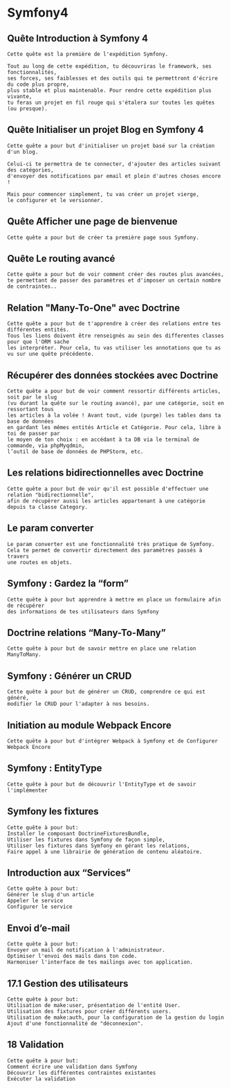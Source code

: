 # Symfony4

## Quête Introduction à Symfony 4

```
Cette quête est la première de l'expédition Symfony.

Tout au long de cette expédition, tu découvriras le framework, ses fonctionnalités, 
ses forces, ses faiblesses et des outils qui te permettront d'écrire du code plus propre, 
plus stable et plus maintenable. Pour rendre cette expédition plus vivante, 
tu feras un projet en fil rouge qui s'étalera sur toutes les quêtes (ou presque).
```

## Quête Initialiser un projet Blog en Symfony 4

```
Cette quête a pour but d'initialiser un projet basé sur la création d'un blog.

Celui-ci te permettra de te connecter, d'ajouter des articles suivant des catégories, 
d'envoyer des notifications par email et plein d'autres choses encore !

Mais pour commencer simplement, tu vas créer un projet vierge, 
le configurer et le versionner.
```

## Quête Afficher une page de bienvenue

```
Cette quête a pour but de créer ta première page sous Symfony.
```

## Quête Le routing avancé

```
Cette quête a pour but de voir comment créer des routes plus avancées, 
te permettant de passer des paramètres et d'imposer un certain nombre de contraintes..
```

## Relation "Many-To-One" avec Doctrine

```
Cette quête a pour but de t'apprendre à créer des relations entre tes différentes entités. 
Tous les liens doivent être renseignés au sein des differentes classes pour que l'ORM sache 
les interpréter. Pour cela, tu vas utiliser les annotations que tu as vu sur une quête précédente.
```

## Récupérer des données stockées avec Doctrine

```
Cette quête a pour but de voir comment ressortir différents articles, soit par le slug 
(vu durant la quête sur le routing avancé), par une catégorie, soit en ressortant tous 
les articles à la volée ! Avant tout, vide (purge) les tables dans ta base de données 
en gardant les mêmes entités Article et Catégorie. Pour cela, libre à toi de passer par 
le moyen de ton choix : en accédant à ta DB via le terminal de commande, via phpMyqdmin, 
l’outil de base de données de PHPStorm, etc.
```

## Les relations bidirectionnelles avec Doctrine

```
Cette quête a pour but de voir qu'il est possible d'effectuer une relation "bidirectionnelle", 
afin de récupérer aussi les articles appartenant à une catégorie depuis ta classe Category.
```
## Le param converter

```
Le param converter est une fonctionnalité très pratique de Symfony. 
Cela te permet de convertir directement des paramètres passés à travers 
une routes en objets.
```

## Symfony : Gardez la “form”

```
Cette quête à pour but apprendre à mettre en place un formulaire afin de récupérer 
des informations de tes utilisateurs dans Symfony
```

## Doctrine relations “Many-To-Many”

```
Cette quête à pour but de savoir mettre en place une relation ManyToMany.
```

## Symfony : Générer un CRUD

```
Cette quête à pour but de générer un CRUD, comprendre ce qui est généré, 
modifier le CRUD pour l'adapter à nos besoins.
```

## Initiation au module Webpack Encore

```
Cette quête à pour but d'intégrer Webpack à Symfony et de Configurer Webpack Encore
```

## Symfony : EntityType

```
Cette quête à pour but de découvrir l'EntityType et de savoir l'implémenter
```

## Symfony les fixtures

```
Cette quête à pour but:
Installer le composant DoctrineFixturesBundle,
Utiliser les fixtures dans Symfony de façon simple,
Utiliser les fixtures dans Symfony en gérant les relations,
Faire appel à une librairie de génération de contenu aléatoire.
```

## Introduction aux “Services”

```
Cette quête à pour but:
Générer le slug d'un article
Appeler le service
Configurer le service
```

## Envoi d’e-mail

```
Cette quête à pour but:
Envoyer un mail de notification à l'administrateur.
Optimiser l'envoi des mails dans ton code.
Harmoniser l'interface de tes mailings avec ton application.
```

## 17.1 Gestion des utilisateurs

```
Cette quête à pour but:
Utilisation de make:user, présentation de l'entité User.
Utilisation des fixtures pour créer différents users.
Utilisation de make:auth, pour la configuration de la gestion du login
Ajout d'une fonctionnalité de "déconnexion".
```

## 18 Validation

```
Cette quête à pour but:
Comment écrire une validation dans Symfony
Découvrir les différentes contraintes existantes
Exécuter la validation
```